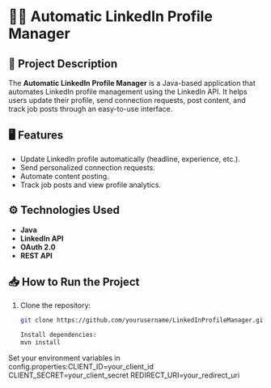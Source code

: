 # 🧑‍💼 Automatic LinkedIn Profile Manager

## 📖 Project Description
The **Automatic LinkedIn Profile Manager** is a Java-based application that automates LinkedIn profile management using the LinkedIn API. It helps users update their profile, send connection requests, post content, and track job posts through an easy-to-use interface.

## 🖥️ Features
- Update LinkedIn profile automatically (headline, experience, etc.).
- Send personalized connection requests.
- Automate content posting.
- Track job posts and view profile analytics.

## ⚙️ Technologies Used
- **Java**
- **LinkedIn API**
- **OAuth 2.0**
- **REST API**

## 📥 How to Run the Project
1. Clone the repository:
   ```bash
   git clone https://github.com/yourusername/LinkedInProfileManager.git

   Install dependencies:
   mvn install

Set your environment variables in config.properties:CLIENT_ID=your_client_id
CLIENT_SECRET=your_client_secret
REDIRECT_URI=your_redirect_uri
